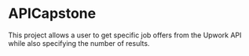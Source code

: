 # APICapstone
This project allows a user to get specific job offers from the Upwork API while also specifying the number of results.
